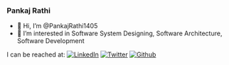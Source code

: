 ### Pankaj Rathi

- 👋 Hi, I’m @PankajRathi1405
- 👀 I’m interested in Software System Designing, Software Architecture, Software Development

I can be reached at:
[![LinkedIn](https://img.shields.io/badge/linkedin-%230077B5.svg?style=flat&logo=linkedin&logoColor=white)](https://www.linkedin.com/in/pankaj-rathi/) [![Twitter](https://img.shields.io/twitter/url?label=PankajRathi1405&style=social&url=https%3A%2F%2Ftwitter.com%2FPankajRathi1405)](https://twitter.com/PankajRathi1405) [![Github](https://img.shields.io/github/followers/pankajrathi1405?label=pankajrathi1405&style=social)](https://github.com/pankajrathi1405)
